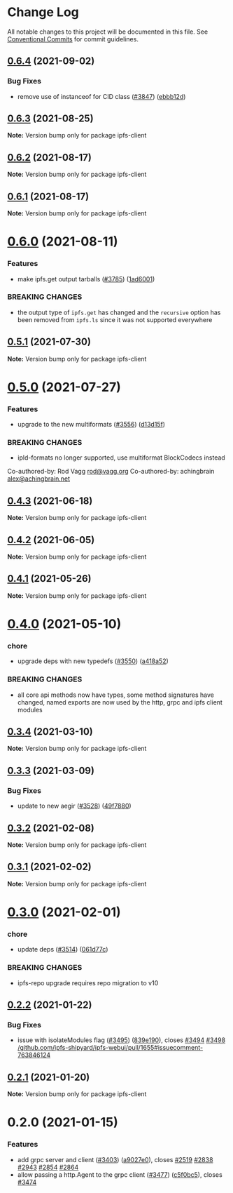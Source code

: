 # Change Log

All notable changes to this project will be documented in this file.
See [Conventional Commits](https://conventionalcommits.org) for commit guidelines.

## [0.6.4](https://github.com/ipfs/js-ipfs/compare/ipfs-client@0.6.3...ipfs-client@0.6.4) (2021-09-02)


### Bug Fixes

* remove use of instanceof for CID class ([#3847](https://github.com/ipfs/js-ipfs/issues/3847)) ([ebbb12d](https://github.com/ipfs/js-ipfs/commit/ebbb12db523c53ce8e4ddae5266cd9acb3504431))





## [0.6.3](https://github.com/ipfs/js-ipfs/compare/ipfs-client@0.6.2...ipfs-client@0.6.3) (2021-08-25)

**Note:** Version bump only for package ipfs-client





## [0.6.2](https://github.com/ipfs/js-ipfs/compare/ipfs-client@0.6.1...ipfs-client@0.6.2) (2021-08-17)

**Note:** Version bump only for package ipfs-client





## [0.6.1](https://github.com/ipfs/js-ipfs/compare/ipfs-client@0.6.0...ipfs-client@0.6.1) (2021-08-17)

**Note:** Version bump only for package ipfs-client





# [0.6.0](https://github.com/ipfs/js-ipfs/compare/ipfs-client@0.5.1...ipfs-client@0.6.0) (2021-08-11)


### Features

* make ipfs.get output tarballs ([#3785](https://github.com/ipfs/js-ipfs/issues/3785)) ([1ad6001](https://github.com/ipfs/js-ipfs/commit/1ad60018d39d5b46c484756631e30e1989fd8eba))


### BREAKING CHANGES

* the output type of `ipfs.get` has changed and the `recursive` option has been removed from `ipfs.ls` since it was not supported everywhere





## [0.5.1](https://github.com/ipfs/js-ipfs/compare/ipfs-client@0.5.0...ipfs-client@0.5.1) (2021-07-30)

**Note:** Version bump only for package ipfs-client





# [0.5.0](https://github.com/ipfs/js-ipfs/compare/ipfs-client@0.4.3...ipfs-client@0.5.0) (2021-07-27)


### Features

* upgrade to the new multiformats ([#3556](https://github.com/ipfs/js-ipfs/issues/3556)) ([d13d15f](https://github.com/ipfs/js-ipfs/commit/d13d15f022a87d04a35f0f7822142f9cb898479c))


### BREAKING CHANGES

* ipld-formats no longer supported, use multiformat BlockCodecs instead

Co-authored-by: Rod Vagg <rod@vagg.org>
Co-authored-by: achingbrain <alex@achingbrain.net>





## [0.4.3](https://github.com/ipfs/js-ipfs/compare/ipfs-client@0.4.2...ipfs-client@0.4.3) (2021-06-18)

**Note:** Version bump only for package ipfs-client





## [0.4.2](https://github.com/ipfs/js-ipfs/compare/ipfs-client@0.4.1...ipfs-client@0.4.2) (2021-06-05)

**Note:** Version bump only for package ipfs-client





## [0.4.1](https://github.com/ipfs/js-ipfs/compare/ipfs-client@0.4.0...ipfs-client@0.4.1) (2021-05-26)

**Note:** Version bump only for package ipfs-client





# [0.4.0](https://github.com/ipfs/js-ipfs/compare/ipfs-client@0.3.4...ipfs-client@0.4.0) (2021-05-10)


### chore

* upgrade deps with new typedefs ([#3550](https://github.com/ipfs/js-ipfs/issues/3550)) ([a418a52](https://github.com/ipfs/js-ipfs/commit/a418a521574c878d7aabd0ad2fd8d516908a3756))


### BREAKING CHANGES

* all core api methods now have types, some method signatures have changed, named exports are now used by the http, grpc and ipfs client modules





## [0.3.4](https://github.com/ipfs/js-ipfs/compare/ipfs-client@0.3.3...ipfs-client@0.3.4) (2021-03-10)

**Note:** Version bump only for package ipfs-client





## [0.3.3](https://github.com/ipfs/js-ipfs/compare/ipfs-client@0.3.2...ipfs-client@0.3.3) (2021-03-09)


### Bug Fixes

* update to new aegir ([#3528](https://github.com/ipfs/js-ipfs/issues/3528)) ([49f7880](https://github.com/ipfs/js-ipfs/commit/49f78807d7e26483bd926b45cc7e0f797d77e41b))





## [0.3.2](https://github.com/ipfs/js-ipfs/compare/ipfs-client@0.3.1...ipfs-client@0.3.2) (2021-02-08)

**Note:** Version bump only for package ipfs-client





## [0.3.1](https://github.com/ipfs/js-ipfs/compare/ipfs-client@0.3.0...ipfs-client@0.3.1) (2021-02-02)

**Note:** Version bump only for package ipfs-client





# [0.3.0](https://github.com/ipfs/js-ipfs/compare/ipfs-client@0.2.2...ipfs-client@0.3.0) (2021-02-01)


### chore

* update deps ([#3514](https://github.com/ipfs/js-ipfs/issues/3514)) ([061d77c](https://github.com/ipfs/js-ipfs/commit/061d77cc03f40af5a3bc3590481e1e5836e7f0d8))


### BREAKING CHANGES

* ipfs-repo upgrade requires repo migration to v10





## [0.2.2](https://github.com/ipfs/js-ipfs/compare/ipfs-client@0.2.1...ipfs-client@0.2.2) (2021-01-22)


### Bug Fixes

* issue with isolateModules flag ([#3495](https://github.com/ipfs/js-ipfs/issues/3495)) ([839e190](https://github.com/ipfs/js-ipfs/commit/839e1908f3c050b45af176883a7e450fb339bef0)), closes [#3494](https://github.com/ipfs/js-ipfs/issues/3494) [#3498](https://github.com/ipfs/js-ipfs/issues/3498) [/github.com/ipfs-shipyard/ipfs-webui/pull/1655#issuecomment-763846124](https://github.com//github.com/ipfs-shipyard/ipfs-webui/pull/1655/issues/issuecomment-763846124)





## [0.2.1](https://github.com/ipfs/js-ipfs/compare/ipfs-client@0.2.0...ipfs-client@0.2.1) (2021-01-20)

**Note:** Version bump only for package ipfs-client





# 0.2.0 (2021-01-15)


### Features

* add grpc server and client ([#3403](https://github.com/ipfs/js-ipfs/issues/3403)) ([a9027e0](https://github.com/ipfs/js-ipfs/commit/a9027e0ec0cea9a4f34b4f2f52e09abb35237384)), closes [#2519](https://github.com/ipfs/js-ipfs/issues/2519) [#2838](https://github.com/ipfs/js-ipfs/issues/2838) [#2943](https://github.com/ipfs/js-ipfs/issues/2943) [#2854](https://github.com/ipfs/js-ipfs/issues/2854) [#2864](https://github.com/ipfs/js-ipfs/issues/2864)
* allow passing a http.Agent to the grpc client ([#3477](https://github.com/ipfs/js-ipfs/issues/3477)) ([c5f0bc5](https://github.com/ipfs/js-ipfs/commit/c5f0bc5eeee15369b7d02901035b04184a8608d2)), closes [#3474](https://github.com/ipfs/js-ipfs/issues/3474)
